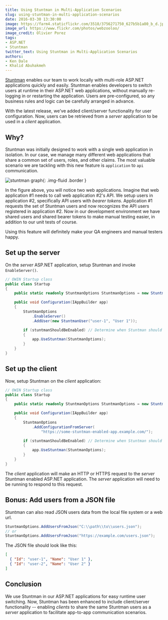 ```yaml
---
title: Using Stuntman in Multi-Application Scenarios
slug: using-stuntman-in-multi-application-scenarios
date: 2016-03-30 13:30:00
image: https://farm4.staticflickr.com/3518/3756271750_627b5b1a80_b_d.jpg
image_url: https://www.flickr.com/photos/webzooloo/
image_credit: Olivier Porez
tags:
- ASP.NET
- Stuntman
twitter_text: Using Stuntman in Multi-Application Scenarios
authors:
- Ken Dale
- Khalid Abuhakmeh
---
```


[Stuntman](http://rimdev.io/stuntman/) enables our team to work locally with multi-role ASP.NET applications quickly and easily. Stuntman enables developers to switch users at runtime in their ASP.NET web applications, without manually re-logging in or restarting the application. Users are pre-configured, so any business rules and logic can be carefully arranged in advance.

With the latest release, we've added client/server functionality for user configuration. Now, users can be retrieved from a *server* application to be used in a *client* application.

## Why?

Stuntman was initially designed to work with a single web application in isolation. In our case, we manage many different web applications that share a common set of users, roles, and other claims. The most valuable scenario we are tackling with this new feature is `application` to `api` communication. 

![stuntman graph](/images/stuntman_graph.png){: .img-fluid .border }

In the figure above, you will notice two web applications. Imagine that web application #1 needs to call web application #2's API. We setup users in application #2, specifically API users with *bearer tokens*. Application #1 requests the set of Stuntman users and now recognizes the API users registered in application #2. Now in our development environment we have shared users and shared bearer tokens to make manual testing easier, in addition to our unit tests of course.

Using this feature will definitely make your QA engineers and manual testers happy.

## Set up the server

On the *server* ASP.NET application, setup Stuntman and invoke `EnableServer()`.

```csharp
// OWIN Startup class
public class Startup
{
    public static readonly StuntmanOptions StuntmanOptions = new StuntmanOptions();

    public void Configuration(IAppBuilder app)
    {
        StuntmanOptions
            .EnableServer()
            .AddUser(new StuntmanUser("user-1", "User 1"));

        if (stuntmanShouldBeEnabled) // Determine when Stuntman should be used here.
        {
            app.UseStuntman(StuntmanOptions);
        }
    }
}
```

## Set up the client

Now, setup Stuntman on the *client* application:

```csharp
// OWIN Startup class
public class Startup
{
    public static readonly StuntmanOptions StuntmanOptions = new StuntmanOptions();

    public void Configuration(IAppBuilder app)
    {
        StuntmanOptions
            .AddConfigurationFromServer(
                "https://some-stuntman-enabled-app.example.com/");

        if (stuntmanShouldBeEnabled) // Determine when Stuntman should be used here.
        {
            app.UseStuntman(StuntmanOptions);
        }
    }
}
```

The *client* application will make an HTTP or HTTPS request to the *server* Stuntman enabled ASP.NET application. The *server* application will need to be running to respond to this request. 

## Bonus: Add users from a JSON file

Stuntman can also read JSON users data from the local file system or a web url.

```csharp
StuntmanOptions.AddUsersFromJson("C:\\path\\to\\users.json");
// or
StuntmanOptions.AddUsersFromJson("https://example.com/users.json");
```

The JSON file should look like this:

```json
[
  { "Id": "user-1", "Name": "User 1" },
  { "Id": "user-2", "Name": "User 2" }
]
```

## Conclusion

We use Stuntman in our ASP.NET applications for easy runtime user switching. Now, Stuntman has been enhanced to include client/server functionality -- enabling *clients* to share the same Stuntman users as a *server* application to facilitate app-to-app communication scenarios.
